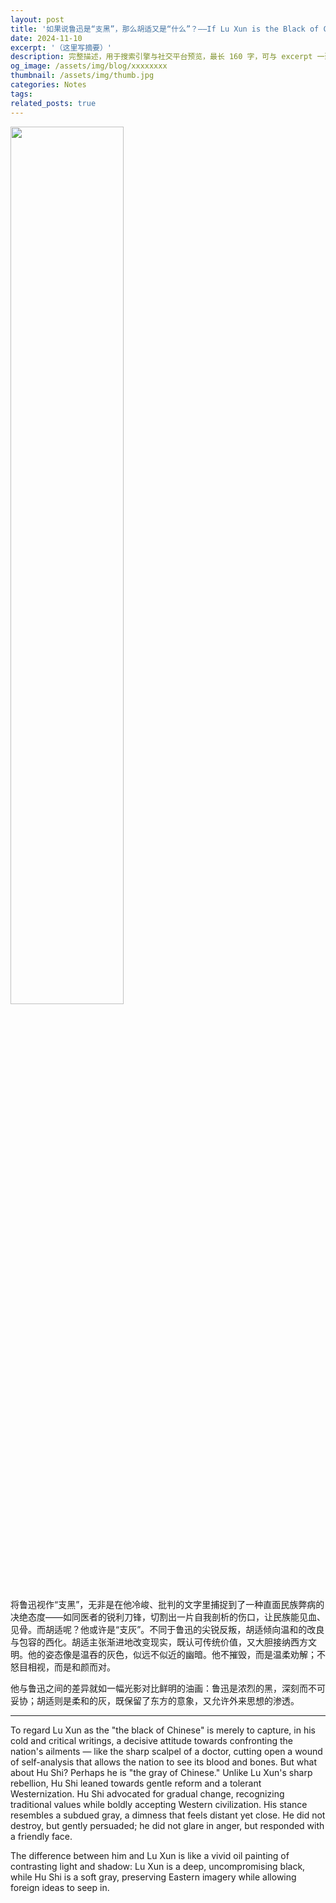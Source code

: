```yaml
---
layout: post
title: '如果说鲁迅是“支黑”，那么胡适又是“什么”？——If Lu Xun is the Black of Chinese, Then What is Hu Shi?'
date: 2024-11-10
excerpt: '（这里写摘要）'
description: 完整描述，用于搜索引擎与社交平台预览，最长 160 字，可与 excerpt 一致
og_image: /assets/img/blog/xxxxxxxx
thumbnail: /assets/img/thumb.jpg
categories: Notes
tags: 
related_posts: true
---
```


<img src="{{ '/assets/img/blog/xxxxxxxx' | relative_url }}" style="width:60%;">

将鲁迅视作“支黑”，无非是在他冷峻、批判的文字里捕捉到了一种直面民族弊病的决绝态度——如同医者的锐利刀锋，切割出一片自我剖析的伤口，让民族能见血、见骨。而胡适呢？他或许是“支灰”。不同于鲁迅的尖锐反叛，胡适倾向温和的改良与包容的西化。胡适主张渐进地改变现实，既认可传统价值，又大胆接纳西方文明。他的姿态像是温吞的灰色，似远不似近的幽暗。他不摧毁，而是温柔劝解；不怒目相视，而是和颜而对。

他与鲁迅之间的差异就如一幅光影对比鲜明的油画：鲁迅是浓烈的黑，深刻而不可妥协；胡适则是柔和的灰，既保留了东方的意象，又允许外来思想的渗透。

---

To regard Lu Xun as the "the black of Chinese" is merely to capture, in his cold and critical writings, a decisive attitude towards confronting the nation's ailments — like the sharp scalpel of a doctor, cutting open a wound of self-analysis that allows the nation to see its blood and bones. But what about Hu Shi? Perhaps he is "the gray of Chinese." Unlike Lu Xun's sharp rebellion, Hu Shi leaned towards gentle reform and a tolerant Westernization. Hu Shi advocated for gradual change, recognizing traditional values while boldly accepting Western civilization. His stance resembles a subdued gray, a dimness that feels distant yet close. He did not destroy, but gently persuaded; he did not glare in anger, but responded with a friendly face.

The difference between him and Lu Xun is like a vivid oil painting of contrasting light and shadow: Lu Xun is a deep, uncompromising black, while Hu Shi is a soft gray, preserving Eastern imagery while allowing foreign ideas to seep in.